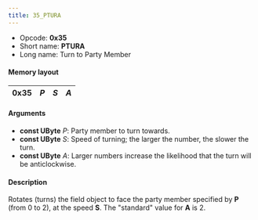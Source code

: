 ```yaml
---
title: 35_PTURA
---
```


- Opcode: **0x35**
- Short name: **PTURA**
- Long name: Turn to Party Member

#### Memory layout

| 0x35 | *P* | *S* | *A* |
|------|-----|-----|-----|

#### Arguments

- **const UByte** *P*: Party member to turn towards.
- **const UByte** *S*: Speed of turning; the larger the number, the slower the turn.
- **const UByte** *A*: Larger numbers increase the likelihood that the turn will be anticlockwise.

#### Description

Rotates (turns) the field object to face the party member specified by **P** (from 0 to 2), at the speed **S**. The "standard" value for **A** is 2.
